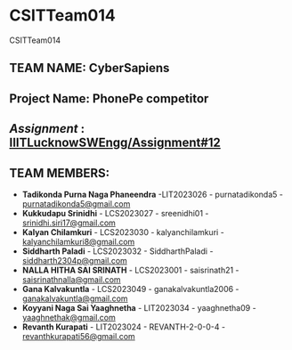 # CSITTeam014
CSITTeam014

## TEAM NAME: CyberSapiens

## Project Name: PhonePe competitor
## *Assignment* : [IIITLucknowSWEngg/Assignment#12](https://github.com/IIITLucknowSWEngg/Assignment/issues/12)

## TEAM MEMBERS:

+ **Tadikonda Purna Naga Phaneendra** -LIT2023026 -  purnatadikonda5 - purnatadikonda5@gmail.com
+ **Kukkudapu Srinidhi** - LCS2023027 - sreenidhi01 - srinidhi.siri17@gmail.com
+ **Kalyan Chilamkuri** - LCS2023030 - kalyanchilamkuri - kalyanchilamkuri8@gmail.com
+ **Siddharth Paladi** -  LCS2023032 -  SiddharthPaladi -  siddharth2304p@gmail.com
+ **NALLA HITHA SAI SRINATH** - LCS2023001 - saisrinath21 - saisrinathnalla@gmail.com
+ **Gana Kalvakuntla** -  LCS2023049 -  ganakalvakuntla2006 -  ganakalvakuntla@gmail.com
+ **Koyyani Naga Sai Yaaghnetha** - LIT2023034 - yaaghnetha09 - yaaghnethak@gmail.com
+ **Revanth Kurapati** - LIT2023024 - REVANTH-2-0-0-4 - revanthkurapati56@gmail.com
